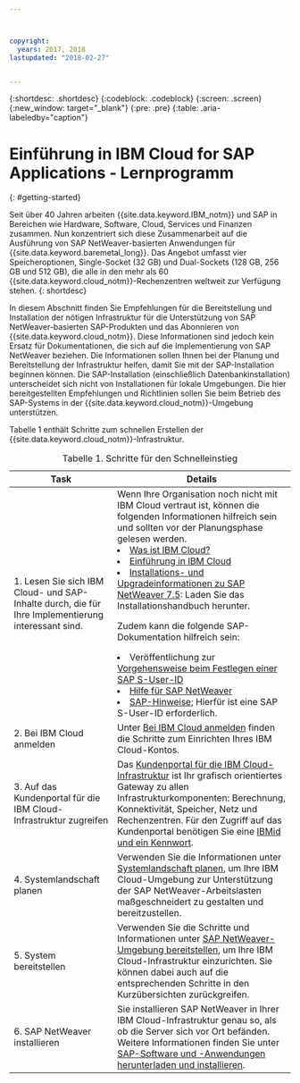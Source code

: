 ```yaml
---



copyright:
  years: 2017, 2018
lastupdated: "2018-02-27"


---
```


{:shortdesc: .shortdesc}
{:codeblock: .codeblock}
{:screen: .screen}
{:new_window: target="_blank"}
{:pre: .pre}
{:table: .aria-labeledby="caption"}

# Einführung in IBM Cloud for SAP Applications - Lernprogramm
{: #getting-started}

Seit über 40 Jahren arbeiten {{site.data.keyword.IBM_notm}} und SAP in Bereichen wie Hardware, Software, Cloud, Services und Finanzen zusammen. Nun konzentriert sich diese Zusammenarbeit auf die Ausführung von SAP NetWeaver-basierten Anwendungen für {{site.data.keyword.baremetal_long}}. Das Angebot umfasst vier Speicheroptionen, Single-Socket (32 GB) und Dual-Sockets (128 GB, 256 GB und 512 GB), die alle in den mehr als 60 {{site.data.keyword.cloud_notm}}-Rechenzentren weltweit zur Verfügung stehen.
{: shortdesc}

In diesem Abschnitt finden Sie Empfehlungen für die Bereitstellung und Installation der nötigen Infrastruktur für die Unterstützung von SAP NetWeaver-basierten SAP-Produkten und das Abonnieren von {{site.data.keyword.cloud_notm}}. Diese Informationen sind jedoch kein Ersatz für Dokumentationen, die sich auf die Implementierung von SAP NetWeaver beziehen. Die Informationen sollen Ihnen bei der Planung und Bereitstellung der Infrastruktur helfen, damit Sie mit der SAP-Installation beginnen können. Die SAP-Installation (einschließlich Datenbankinstallation) unterscheidet sich nicht von Installationen für lokale Umgebungen. Die hier bereitgestellten Empfehlungen und Richtlinien sollen Sie beim Betrieb des SAP-Systems in der {{site.data.keyword.cloud_notm}}-Umgebung unterstützen.

Tabelle 1 enthält Schritte zum schnellen Erstellen der {{site.data.keyword.cloud_notm}}-Infrastruktur.
<table>
   <CAPTION>Tabelle 1. Schritte für den Schnelleinstieg</CAPTION>
   <THEAD>
   <TR>
   <th>Task</th>
   <th>Details</th>
   </TR>
   </THEAD>
   <TBODY>
   <tr>
   <td>1. Lesen Sie sich IBM Cloud- und SAP-Inhalte durch, die für Ihre Implementierung interessant sind.</td>
   <td>Wenn Ihre Organisation noch nicht mit IBM Cloud vertraut ist, können die folgenden Informationen hilfreich sein und sollten vor der Planungsphase gelesen werden.
   <li><a href="https://ibm.com/cloud-computing/">Was ist IBM Cloud?</a></li>
   <li><a href="https://ibm.com/cloud/get-started">Einführung in IBM Cloud</a></li>
   <li><a href="https://help.sap.com/nw75#section2">Installations- und Upgradeinformationen zu SAP NetWeaver 7.5</a>: Laden Sie das Installationshandbuch herunter.</li>
   
   Zudem kann die folgende SAP-Dokumentation hilfreich sein:
   <li>Veröffentlichung zur <a href="https://www.sapappsdevelopmentpartnercenter.com/en/faq/program-faqs_2/how-to-receive-an-s-user-to-access-the-s_77/">Vorgehensweise beim Festlegen einer SAP S-User-ID</a></li>
   <li><a href="https://help.sap.com/netweaver">Hilfe für SAP NetWeaver</a></li>
   <li><a href="https://support.sap.com">SAP-Hinweise</a>; Hierfür ist eine SAP S-User-ID erforderlich.</li>
   </td>
   <tr>
   <td>2. Bei IBM Cloud anmelden</td>
   <td>Unter <a href="https://console.bluemix.net/docs/admin/adminpublic.html#signing-up-for-ibm-cloud">Bei IBM Cloud anmelden</a> finden die Schritte zum Einrichten Ihres IBM Cloud-Kontos.</td>
 <tr>
   <td>3. Auf das Kundenportal für die IBM Cloud-Infrastruktur zugreifen</td>
   <td>Das <a href="https://control.softlayer.com">Kundenportal für die IBM Cloud-Infrastruktur</a> ist Ihr grafisch orientiertes Gateway zu allen Infrastrukturkomponenten: Berechnung, Konnektivität, Speicher, Netz und Rechenzentren. Für den Zugriff auf das Kundenportal benötigen Sie eine <a href="https://console.bluemix.net/docs/customer-portal/getting-started.html#getting-started">IBMid und ein Kennwort</a>.</td> 
   <tr>
   <td>4. Systemlandschaft planen</td>
   <td>Verwenden Sie die Informationen unter <a href="sap-planning-your-system-landscape.html#planning-your-system-landscape">Systemlandschaft planen</a>, um Ihre IBM Cloud-Umgebung zur Unterstützung der SAP NetWeaver-Arbeitslasten maßgeschneidert zu gestalten und bereitzustellen.</td>  
 <tr>
   <td>5. System bereitstellen</td>
   <td>Verwenden Sie die Schritte und Informationen unter <a href="sap-provision-environment.html#provision_environment">SAP NetWeaver-Umgebung bereitstellen</a>, um Ihre IBM Cloud-Infrastruktur einzurichten. Sie können dabei auch auf die entsprechenden Schritte in den Kurzübersichten zurückgreifen.</td>
   <tr>
   <td>6. SAP NetWeaver installieren</td>
   <td>Sie installieren SAP NetWeaver in Ihrer IBM Cloud-Infrastruktur genau so, als ob die Server sich vor Ort befänden. Weitere Informationen finden Sie unter <a href="sap-installing-SAP-landscape.html#install_sap">SAP-Software und -Anwendungen herunterladen und installieren</a>.</td>
   </td>
   </tr>
   </TBODY>
   </table>
